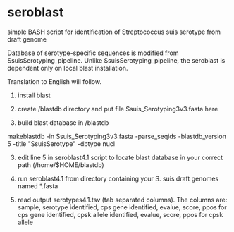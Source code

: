 # seroblast
simple BASH script for identification of Streptococcus suis serotype from draft genome

Database of serotype-specific sequences is modified from SsuisSerotyping_pipeline. Unlike SsuisSerotyping_pipeline, the seroblast is dependent only on local blast installation.

Translation to English will follow.

1. install blast 

2. create /blastdb directory and put file Ssuis_Serotyping3v3.fasta here
 
3. build blast database in /blastdb

makeblastdb -in Ssuis_Serotyping3v3.fasta -parse_seqids -blastdb_version 5 -title "SsuisSerotype" -dbtype nucl

3. edit line 5 in seroblast4.1 script to locate blast database in your correct path (/home/$HOME/blastdb)

4. run seroblast4.1 from directory containing your S. suis draft genomes named *.fasta

5. read output serotypes4.1.tsv (tab separated columns). The columns are: sample, serotype identified, cps gene identified, evalue, score, ppos for cps gene identified, cpsk allele identified, evalue, score, ppos for cpsk allele  
